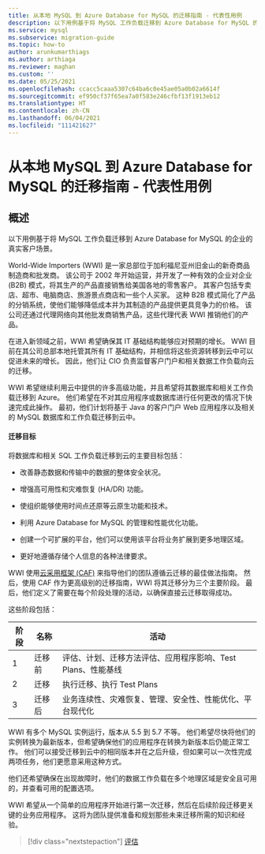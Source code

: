 ```yaml
---
title: 从本地 MySQL 到 Azure Database for MySQL 的迁移指南 - 代表性用例
description: 以下用例基于将 MySQL 工作负载迁移到 Azure Database for MySQL 的企业的真实客户场景。
ms.service: mysql
ms.subservice: migration-guide
ms.topic: how-to
author: arunkumarthiags
ms.author: arthiaga
ms.reviewer: maghan
ms.custom: ''
ms.date: 05/25/2021
ms.openlocfilehash: ccacc5caaa5307c64ba6c0e45ae05a0b02a6614f
ms.sourcegitcommit: ef950cf37f65ea7a0f583e246cfbf13f1913eb12
ms.translationtype: HT
ms.contentlocale: zh-CN
ms.lasthandoff: 06/04/2021
ms.locfileid: "111421627"
---
```

# <a name="mysql-on-premises-to-azure-database-for-mysql-migration-guide-representative-use-case"></a>从本地 MySQL 到 Azure Database for MySQL 的迁移指南 - 代表性用例

## <a name="overview"></a>概述

以下用例基于将 MySQL 工作负载迁移到 Azure Database for MySQL 的企业的真实客户场景。

World-Wide Importers (WWI) 是一家总部位于加利福尼亚州旧金山的新奇商品制造商和批发商。 该公司于 2002 年开始运营，并开发了一种有效的企业对企业 (B2B) 模式，将其生产的产品直接销售给美国各地的零售客户。 其客户包括专卖店、超市、电脑商店、旅游景点商店和一些个人买家。 这种 B2B 模式简化了产品的分销系统，使他们能够降低成本并为其制造的产品提供更具竞争力的价格。 该公司还通过代理网络向其他批发商销售产品，这些代理代表 WWI 推销他们的产品。

在进入新领域之前，WWI 希望确保其 IT 基础结构能够应对预期的增长。 WWI 目前在其公司总部本地托管其所有 IT 基础结构，并相信将这些资源转移到云中可以促进未来的增长。 因此，他们让 CIO 负责监督客户门户和相关数据工作负载向云的迁移。

WWI 希望继续利用云中提供的许多高级功能，并且希望将其数据库和相关工作负载迁移到 Azure。 他们希望在不对其应用程序或数据库进行任何更改的情况下快速完成此操作。 最初，他们计划将基于 Java 的客户门户 Web 应用程序以及相关的 MySQL 数据库和工作负载迁移到云中。

#### <a name="migration-goals"></a>迁移目标

将数据库和相关 SQL 工作负载迁移到云的主要目标包括：

  - 改善静态数据和传输中的数据的整体安全状况。

  - 增强高可用性和灾难恢复 (HA/DR) 功能。

  - 使组织能够使用时间点还原等云原生功能和技术。

  - 利用 Azure Database for MySQL 的管理和性能优化功能。

  - 创建一个可扩展的平台，他们可以使用该平台将业务扩展到更多地理区域。

  - 更好地遵循存储个人信息的各种法律要求。

WWI 使用[云采用框架 (CAF)](/azure/cloud-adoption-framework/) 来指导他们的团队遵循云迁移的最佳做法指南。 然后，使用 CAF 作为更高级别的迁移指南，WWI 将其迁移分为三个主要阶段。 最后，他们定义了需要在每个阶段处理的活动，以确保直接云迁移取得成功。

这些阶段包括：

| 阶段 | 名称           | 活动                                                                                                     |
|-------|----------------|----------------------------------------------------------------------------------------------------------------|
| 1     | 迁移前  | 评估、计划、迁移方法评估、应用程序影响、Test Plans、性能基线 |
| 2     | 迁移      | 执行迁移、执行 Test Plans                                                                          |
| 3     | 迁移后 | 业务连续性、灾难恢复、管理、安全性、性能优化、平台现代化 |

WWI 有多个 MySQL 实例运行，版本从 5.5 到 5.7 不等。 他们希望尽快将他们的实例转换为最新版本，但希望确保他们的应用程序在转换为新版本后仍能正常工作。 他们可以接受迁移到云中的相同版本并在之后升级，但如果可以一次性完成两项任务，他们更愿意采用这种方式。

他们还希望确保在出现故障时，他们的数据工作负载在多个地理区域是安全且可用的，并查看可用的配置选项。

WWI 希望从一个简单的应用程序开始进行第一次迁移，然后在后续阶段迁移更关键的业务应用程序。 这将为团队提供准备和规划那些未来迁移所需的知识和经验。  

> [!div class="nextstepaction"]
> [评估](./assessment.md)